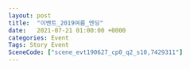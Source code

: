 ```yaml
---
layout: post
title:  "이벤트_2019여름_엔딩"
date:   2021-07-21 01:00:00 +0000
categories: Event
Tags: Story Event
SceneCode: ["scene_evt190627_cp0_q2_s10,7429311"]
---
```

